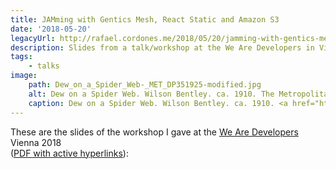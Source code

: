 ```yaml
---
title: JAMming with Gentics Mesh, React Static and Amazon S3
date: '2018-05-20'
legacyUrl: http://rafael.cordones.me/2018/05/20/jamming-with-gentics-mesh-react-static-and-amazon-s3/
description: Slides from a talk/workshop at the We Are Developers in Vienna.
tags: 
    - talks
image:
    path: Dew_on_a_Spider_Web-_MET_DP351925-modified.jpg
    alt: Dew on a Spider Web. Wilson Bentley. ca. 1910. The Metropolitan Museum of Art
    caption: Dew on a Spider Web. Wilson Bentley. ca. 1910. <a href="https://www.metmuseum.org/art/collection/search/669363">The Metropolitan Museum of Art</a>.
---
```


These are the slides of the workshop I gave at the <a href="https://www.wearedevelopers.com/events/world-congress/">We Are Developers</a> Vienna 2018 <br/>(<a href="https://speakerd.s3.amazonaws.com/presentations/c0af9815abff462abe97f992fd489b4f/jamming-with-gentics-mesh-react-static-and-amazon-s3.pdf">PDF with active hyperlinks</a>):

<script async class="speakerdeck-embed" data-id="c0af9815abff462abe97f992fd489b4f" data-ratio="1.77777777777778" src="//speakerdeck.com/assets/embed.js"></script>
